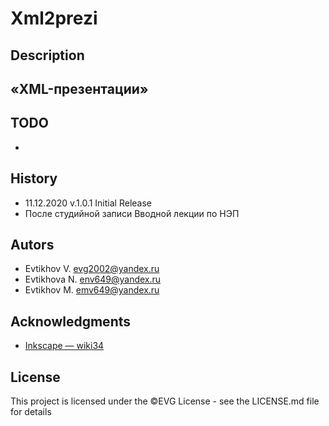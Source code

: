 # Xml2prezi
<!-- Simple overview of use/purpose. -->
## Description
«XML-презентации»
----
## TODO
*  

## History
* 11.12.2020  v.1.0.1   Initial Release 
* После студийной записи Вводной лекции по НЭП
## Autors
<!-- Contributors names and contact info -->
* Evtikhov V. evg2002@yandex.ru
* Evtikhova N. env649@yandex.ru
* Evtikhov M. emv649@yandex.ru
## Acknowledgments
<!--Inspiration, code snippets, etc.-->
* [ Inkscape — wiki34](http://wiki.netev.mykeenetic.com/index.php/Inkscape)
## License
This project is licensed under the ©EVG License - see the LICENSE.md file for details
